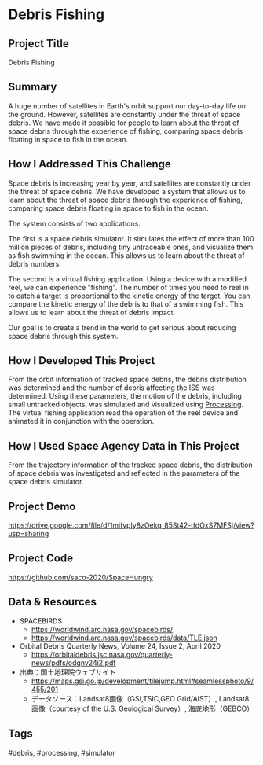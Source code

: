 # Debris Fishing

## Project Title

Debris Fishing

## Summary

A huge number of satellites in Earth's orbit support our day-to-day life on the ground. However, satellites are constantly under the threat of space debris. We have made it possible for people to learn about the threat of space debris through the experience of fishing, comparing space debris floating in space to fish in the ocean.

## How I Addressed This Challenge

Space debris is increasing year by year, and satellites are constantly under the threat of space debris. We have developed a system that allows us to learn about the threat of space debris through the experience of fishing, comparing space debris floating in space to fish in the ocean.

The system consists of two applications.

The first is a space debris simulator. It simulates the effect of more than 100 million pieces of debris, including tiny untraceable ones, and visualize them as fish swimming in the ocean. This allows us to learn about the threat of debris numbers.

The second is a virtual fishing application. Using a device with a modified reel, we can experience "fishing". The number of times you need to reel in to catch a target is proportional to the kinetic energy of the target. You can compare the kinetic energy of the debris to that of a swimming fish. This allows us to learn about the threat of debris impact.

Our goal is to create a trend in the world to get serious about reducing space debris through this system.<br>

## How I Developed This Project

From the orbit information of tracked space debris, the debris distribution was determined and the number of debris affecting the ISS was determined. Using these parameters, the motion of the debris, including small untracked objects, was simulated and visualized using <A HREF="https://processing.org/">Processing</A>.<br>
The virtual fishing application read the operation of the reel device and animated it in conjunction with the operation.

## How I Used Space Agency Data in This Project

From the trajectory information of the tracked space debris, the distribution of space debris was investigated and reflected in the parameters of the space debris simulator.

## Project Demo

https://drive.google.com/file/d/1mifvply8zOekq_85St42-tfdOxS7MFSj/view?usp=sharing

## Project Code

https://github.com/saco-2020/SpaceHungry

## Data & Resources

- SPACEBIRDS
  - https://worldwind.arc.nasa.gov/spacebirds/
  - https://worldwind.arc.nasa.gov/spacebirds/data/TLE.json
- Orbital Debris Quarterly News, Volume 24, Issue 2, April 2020
  - https://orbitaldebris.jsc.nasa.gov/quarterly-news/pdfs/odqnv24i2.pdf
- 出典：国土地理院ウェブサイト
  - https://maps.gsi.go.jp/development/tilejump.html#seamlessphoto/9/455/201
  - データソース：Landsat8画像（GSI,TSIC,GEO Grid/AIST）, Landsat8画像（courtesy of the U.S. Geological Survey）, 海底地形（GEBCO）

## Tags
#debris, #processing, #simulator
